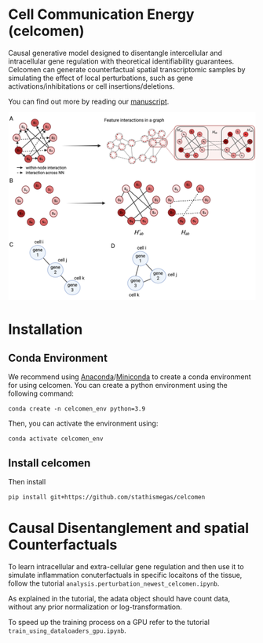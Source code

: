 # Cell Communication Energy (celcomen)
Causal generative model designed to disentangle intercellular and intracellular gene regulation with theoretical identifiability guarantees. Celcomen can generate counterfactual spatial transcriptomic samples by simulating the effect of local perturbations, such as gene activations/inhibitations or cell insertions/deletions. 

You can find out more by reading our [manuscript](https://arxiv.org/abs/2409.05804).

<p align="center">
  <img src="images/disentangling graphs and gene colocalization-2.png" width="750">
</p>

Installation
============
Conda Environment
--
We recommend using [Anaconda](https://www.anaconda.com/)/[Miniconda](https://docs.conda.io/projects/miniconda/en/latest/) to create a conda environment for using celcomen. You can create a python environment using the following command:

    conda create -n celcomen_env python=3.9

Then, you can activate the environment using:

    conda activate celcomen_env

Install celcomen
--
Then install
```
pip install git+https://github.com/stathismegas/celcomen
```

Causal Disentanglement and spatial Counterfactuals
============
To learn intracellular and extra-cellular gene regulation and then use it to simulate inflammation conuterfactuals in specific locaitons of the tissue, follow the tutorial `analysis.perturbation_newest_celcomen.ipynb`.

As explained in the tutorial, the adata object should have count data, without any prior normalization or log-transformation.

To speed up the training process on a GPU refer to the tutorial `train_using_dataloaders_gpu.ipynb`.

